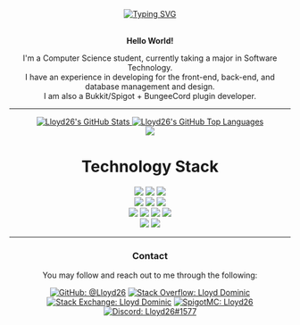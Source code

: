 <div align="center">
  <a href="https://git.io/typing-svg">
    <img src="https://readme-typing-svg.herokuapp.com?font=Jetbrains+Mono&weight=100&pause=1000&color=00FF00&background=00000088&center=true&vCenter=true&random=false&width=500&height=100&separator=%3D&lines=%3Ch1%3EHello+World!%3C%2Fh1%3E%3DSystem.out.println(%22Hello+World!%22);%3Dprintf(%22Hello+World!%22);%3Dstd%3A%3Acout+%3C%3C+%22Hello+World!%22;%3DConsole.WriteLine(%22Hello+World!%22);%3Dconsole.log(%22Hello+World!%22);" alt="Typing SVG">
  </a>
  <br>
  <br>
  <p><b>Hello World!</b></p>
  <p>I'm a Computer Science student, currently taking a major in Software Technology.<br>I have an experience in developing for the front-end, back-end, and database management and design.<br>I am also a Bukkit/Spigot + BungeeCord plugin developer.</p>
</div>

<hr />

<div align="center">
<a href="https://github.com/anuraghazra/github-readme-stats">
<img src="https://github-readme-stats.vercel.app/api?username=Lloyd26&hide=issues&show_icons=true&theme=gruvbox&hide_border=true&card_width=450&line_height=24" alt="Lloyd26's GitHub Stats">
</a>
<a href="https://github.com/anuraghazra/github-readme-stats">
<img src="https://github-readme-stats.vercel.app/api/top-langs/?username=Lloyd26&layout=compact&show_icons=true&theme=gruvbox&hide_border=true&card_width=450" alt="Lloyd26's GitHub Top Languages">
</a>
</div>
<div align="center">
  <img src="https://github-profile-trophy.vercel.app/?username=Lloyd26&rank=SSS,SS,S,AAA,AA,A&column=-1&margin-w=4&theme=gruvbox&no-frame=true">
</div>

<h1 align="center">Technology Stack</h1>

<div align="center">
<!-- HTML, CSS, JavaScript -->
<div>
<span><img src="https://img.shields.io/badge/html-HTML?style=for-the-badge&logo=html5&logoColor=%23FFFFFF&labelColor=%23E34F26&color=%23B01C03"></span>
<span><img src="https://img.shields.io/badge/css-CSS?style=for-the-badge&logo=css3&logoColor=%23FFFFFF&labelColor=%231572B6&color=%23024083"></span>
<span><img src="https://img.shields.io/badge/javascript-Javascript?style=for-the-badge&logo=javascript&logoColor=%23FFFFFF&labelColor=%23F7DF1E&color=%23C4AC0B"></span>
</div>

<!-- Bootstrap, jQuery, Handlebars -->
<div>
<span><img src="https://img.shields.io/badge/bootstrap-Bootstrap?style=for-the-badge&logo=bootstrap&logoColor=%23FFFFFF&labelColor=%237952B3&color=%23462080"></span>
<span><img src="https://img.shields.io/badge/jquery-jQuery?style=for-the-badge&logo=jquery&logoColor=%23FFFFFF&labelColor=%230769AD&color=%2304367A"></span>
<span><img src="https://img.shields.io/badge/handlebars-Handlebars?style=for-the-badge&logo=handlebars.js&logoColor=%23FFFFFF&labelColor=%23333333&color=%23000000"></span>
</div>

<!-- PHP, MySQL, MongoDB, Node.js -->
<div>
<span><img src="https://img.shields.io/badge/php-PHP?style=for-the-badge&logo=php&logoColor=%23FFFFFF&labelColor=%23777BB4&color=%23444881"></span>
<span><img src="https://img.shields.io/badge/mysql-MySQL?style=for-the-badge&logo=mysql&logoColor=%23FFFFFF&labelColor=%234479A1&color=%23114670"></span>
<span><img src="https://img.shields.io/badge/mongodb-MongoDB?style=for-the-badge&logo=mongodb&logoColor=%23FFFFFF&labelColor=%2347A248&color=%23147015"></span>
<span><img src="https://img.shields.io/badge/node.js-Nodejs?style=for-the-badge&logo=node.js&logoColor=%23FFFFFF&labelColor=%23339933&color=%23006600"></span>
</div>

<!-- Java, C -->
<div>
<span><img src="https://img.shields.io/badge/java-Java?style=for-the-badge&logo=openjdk&logoColor=%23FFFFFF&labelColor=%23437291&color=%23104060"></span>
<span><img src="https://img.shields.io/badge/c-C?style=for-the-badge&logo=c&logoColor=%23FFFFFF&labelColor=%23A8B9CC&color=%23758699"></span>
</div>

</div>

<hr />

<div align="center">
<h3>Contact</h3>
<p>You may follow and reach out to me through the following:</p>
<div>
<span><a href="https://github.com/Lloyd26"><img src="https://img.shields.io/badge/GitHub-%40Lloyd26-default?style=flat-square&logo=github&logoColor=%23FFFFFF&labelColor=%23181717&color=%23050303" alt="GitHub: @Lloyd26"></a></span>
<span><a href="https://stackoverflow.com/users/4942925/lloyd-dominic"><img src="https://img.shields.io/badge/Stack%20Overflow-Lloyd%20Dominic-default?style=flat-square&logo=stack%20overflow&logoColor=%23FFFFFF&labelColor=%23F58025&color=%23C25002" alt="Stack Overflow: Lloyd Dominic"></a></span>
<span><a href="https://stackexchange.com/users/6370328/lloyd-dominic"><img src="https://img.shields.io/badge/Stack%20Exchange-Lloyd%20Dominic-default?style=flat-square&logo=stack%20exchange&logoColor=%23FFFFFF&labelColor=%231E5397&color=%230B2064" alt="Stack Exchange: Lloyd Dominic"></a></span>
<span><a href="https://www.spigotmc.org/members/lloyd26.1258235/"><img src="https://img.shields.io/badge/SpigotMC-Lloyd26-default?style=flat-square&logo=spigotmc&logoColor=%23FFFFFF&labelColor=%23ED8106&color=%23BA5003" alt="SpigotMC: Lloyd26"></a></span>
<span><a href="https://discord.com/"><img src="https://img.shields.io/badge/Discord-Lloyd26%231577-default?style=flat-square&logo=discord&logoColor=%23FFFFFF&labelColor=%235865F2&color=%232532C0" alt="Discord: Lloyd26#1577"></a></span>
</div>
</div>
